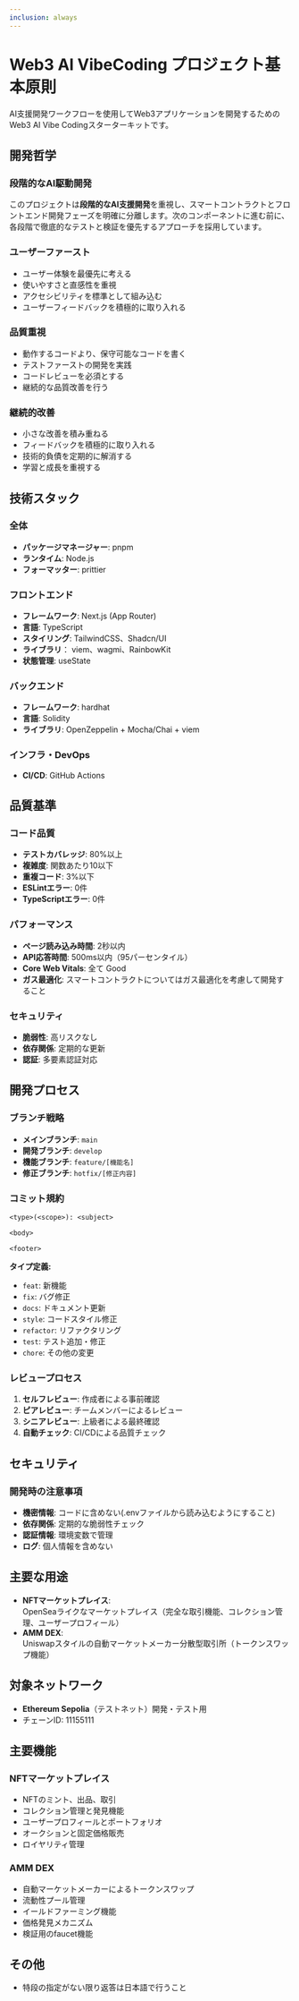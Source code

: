 ```yaml
---
inclusion: always
---
```


# Web3 AI VibeCoding プロジェクト基本原則

AI支援開発ワークフローを使用してWeb3アプリケーションを開発するためのWeb3 AI Vibe Codingスターターキットです。

## 開発哲学

### 段階的なAI駆動開発
このプロジェクトは**段階的なAI支援開発**を重視し、スマートコントラクトとフロントエンド開発フェーズを明確に分離します。次のコンポーネントに進む前に、各段階で徹底的なテストと検証を優先するアプローチを採用しています。

### ユーザーファースト
- ユーザー体験を最優先に考える
- 使いやすさと直感性を重視
- アクセシビリティを標準として組み込む
- ユーザーフィードバックを積極的に取り入れる

### 品質重視
- 動作するコードより、保守可能なコードを書く
- テストファーストの開発を実践
- コードレビューを必須とする
- 継続的な品質改善を行う

### 継続的改善
- 小さな改善を積み重ねる
- フィードバックを積極的に取り入れる
- 技術的負債を定期的に解消する
- 学習と成長を重視する

## 技術スタック

### 全体
- **パッケージマネージャー**: pnpm
- **ランタイム**: Node.js
- **フォーマッター**: prittier

### フロントエンド
- **フレームワーク**: Next.js (App Router)
- **言語**: TypeScript
- **スタイリング**: TailwindCSS、Shadcn/UI
- **ライブラリ**： viem、wagmi、RainbowKit
- **状態管理**: useState

### バックエンド
- **フレームワーク**: hardhat
- **言語**: Solidity
- **ライブラリ**: OpenZeppelin + Mocha/Chai + viem

### インフラ・DevOps
- **CI/CD**: GitHub Actions

## 品質基準

### コード品質
- **テストカバレッジ**: 80%以上
- **複雑度**: 関数あたり10以下
- **重複コード**: 3%以下
- **ESLintエラー**: 0件
- **TypeScriptエラー**: 0件

### パフォーマンス
- **ページ読み込み時間**: 2秒以内
- **API応答時間**: 500ms以内（95パーセンタイル）
- **Core Web Vitals**: 全て Good
- **ガス最適化**: スマートコントラクトについてはガス最適化を考慮して開発すること

### セキュリティ
- **脆弱性**: 高リスクなし
- **依存関係**: 定期的な更新
- **認証**: 多要素認証対応

## 開発プロセス

### ブランチ戦略
- **メインブランチ**: `main`
- **開発ブランチ**: `develop`
- **機能ブランチ**: `feature/[機能名]`
- **修正ブランチ**: `hotfix/[修正内容]`

### コミット規約
```
<type>(<scope>): <subject>

<body>

<footer>
```

**タイプ定義:**
- `feat`: 新機能
- `fix`: バグ修正
- `docs`: ドキュメント更新
- `style`: コードスタイル修正
- `refactor`: リファクタリング
- `test`: テスト追加・修正
- `chore`: その他の変更

### レビュープロセス
1. **セルフレビュー**: 作成者による事前確認
2. **ピアレビュー**: チームメンバーによるレビュー
3. **シニアレビュー**: 上級者による最終確認
4. **自動チェック**: CI/CDによる品質チェック

## セキュリティ

### 開発時の注意事項
- **機密情報**: コードに含めない(.envファイルから読み込むようにすること)
- **依存関係**: 定期的な脆弱性チェック
- **認証情報**: 環境変数で管理
- **ログ**: 個人情報を含めない

## 主要な用途

- **NFTマーケットプレイス**:   
  OpenSeaライクなマーケットプレイス（完全な取引機能、コレクション管理、ユーザープロフィール）
- **AMM DEX**:   
  Uniswapスタイルの自動マーケットメーカー分散型取引所（トークンスワップ機能）

## 対象ネットワーク

- **Ethereum Sepolia**（テストネット）開発・テスト用
- チェーンID: 11155111

## 主要機能

### NFTマーケットプレイス
- NFTのミント、出品、取引
- コレクション管理と発見機能
- ユーザープロフィールとポートフォリオ
- オークションと固定価格販売
- ロイヤリティ管理

### AMM DEX
- 自動マーケットメーカーによるトークンスワップ
- 流動性プール管理
- イールドファーミング機能
- 価格発見メカニズム
- 検証用のfaucet機能

## その他

- 特段の指定がない限り返答は日本語で行うこと